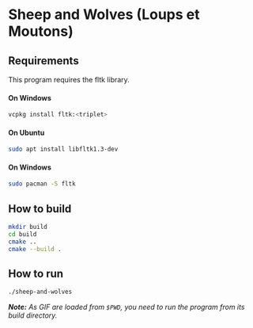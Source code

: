# Sheep and Wolves (Loups et Moutons)

## Requirements
This program requires the fltk library.

#### On Windows
```bash
vcpkg install fltk:<triplet> 
```

#### On Ubuntu
```bash
sudo apt install libfltk1.3-dev 
```

#### On Windows
```bash
sudo pacman -S fltk 
```

## How to build
```bash
mkdir build
cd build
cmake ..
cmake --build .
```

## How to run
```bash
./sheep-and-wolves
```

***Note:** As GIF are loaded from `$PWD`, you need to run the program from its build directory.* 